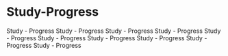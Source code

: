 # Study-Progress
Study - Progress
Study - Progress
Study - Progress
Study - Progress
Study - Progress
Study - Progress
Study - Progress
Study - Progress
Study - Progress
Study - Progress
